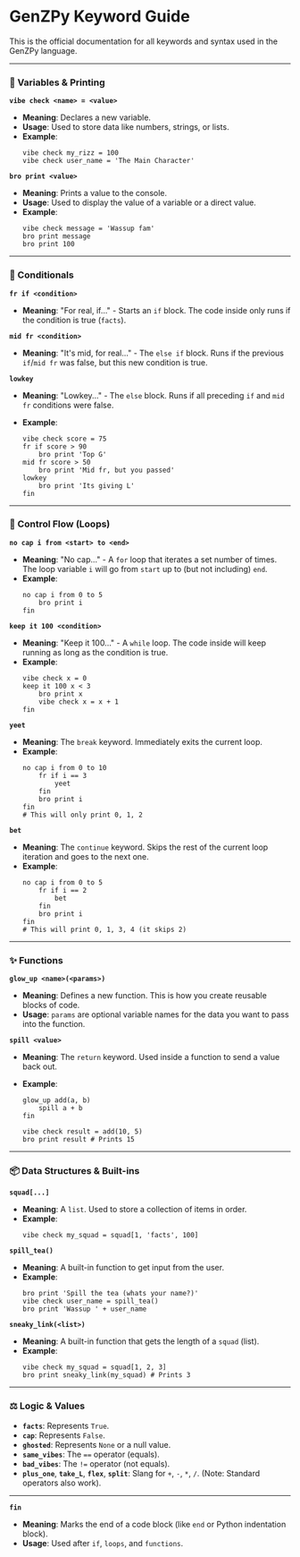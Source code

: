 # GenZPy Keyword Guide

This is the official documentation for all keywords and syntax used in the GenZPy language.

---

### 🧾 Variables & Printing

**`vibe check <name> = <value>`**
* **Meaning**: Declares a new variable.
* **Usage**: Used to store data like numbers, strings, or lists.
* **Example**:
    ```
    vibe check my_rizz = 100
    vibe check user_name = 'The Main Character'
    ```

**`bro print <value>`**
* **Meaning**: Prints a value to the console.
* **Usage**: Used to display the value of a variable or a direct value.
* **Example**:
    ```
    vibe check message = 'Wassup fam'
    bro print message
    bro print 100
    ```

---

### 🧮 Conditionals

**`fr if <condition>`**
* **Meaning**: "For real, if..." - Starts an `if` block. The code inside only runs if the condition is true (`facts`).

**`mid fr <condition>`**
* **Meaning**: "It's mid, for real..." - The `else if` block. Runs if the previous `if`/`mid fr` was false, but this new condition is true.

**`lowkey`**
* **Meaning**: "Lowkey..." - The `else` block. Runs if all preceding `if` and `mid fr` conditions were false.

* **Example**:
    ```
    vibe check score = 75
    fr if score > 90
        bro print 'Top G'
    mid fr score > 50
        bro print 'Mid fr, but you passed'
    lowkey
        bro print 'Its giving L'
    fin
    ```

---

### 🔄 Control Flow (Loops)

**`no cap i from <start> to <end>`**
* **Meaning**: "No cap..." - A `for` loop that iterates a set number of times. The loop variable `i` will go from `start` up to (but not including) `end`.
* **Example**:
    ```
    no cap i from 0 to 5
        bro print i
    fin
    ```

**`keep it 100 <condition>`**
* **Meaning**: "Keep it 100..." - A `while` loop. The code inside will keep running as long as the condition is true.
* **Example**:
    ```
    vibe check x = 0
    keep it 100 x < 3
        bro print x
        vibe check x = x + 1
    fin
    ```

**`yeet`**
* **Meaning**: The `break` keyword. Immediately exits the current loop.
* **Example**:
    ```
    no cap i from 0 to 10
        fr if i == 3
            yeet
        fin
        bro print i
    fin
    # This will only print 0, 1, 2
    ```

**`bet`**
* **Meaning**: The `continue` keyword. Skips the rest of the current loop iteration and goes to the next one.
* **Example**:
    ```
    no cap i from 0 to 5
        fr if i == 2
            bet
        fin
        bro print i
    fin
    # This will print 0, 1, 3, 4 (it skips 2)
    ```

---

### ✨ Functions

**`glow_up <name>(<params>)`**
* **Meaning**: Defines a new function. This is how you create reusable blocks of code.
* **Usage**: `params` are optional variable names for the data you want to pass into the function.

**`spill <value>`**
* **Meaning**: The `return` keyword. Used inside a function to send a value back out.

* **Example**:
    ```
    glow_up add(a, b)
        spill a + b
    fin

    vibe check result = add(10, 5)
    bro print result # Prints 15
    ```

---

### 📦 Data Structures & Built-ins

**`squad[...]`**
* **Meaning**: A `list`. Used to store a collection of items in order.
* **Example**:
    ```
    vibe check my_squad = squad[1, 'facts', 100]
    ```

**`spill_tea()`**
* **Meaning**: A built-in function to get input from the user.
* **Example**:
    ```
    bro print 'Spill the tea (whats your name?)'
    vibe check user_name = spill_tea()
    bro print 'Wassup ' + user_name
    ```

**`sneaky_link(<list>)`**
* **Meaning**: A built-in function that gets the length of a `squad` (list).
* **Example**:
    ```
    vibe check my_squad = squad[1, 2, 3]
    bro print sneaky_link(my_squad) # Prints 3
    ```

---

### ⚖️ Logic & Values

* **`facts`**: Represents `True`.
* **`cap`**: Represents `False`.
* **`ghosted`**: Represents `None` or a null value.
* **`same_vibes`**: The `==` operator (equals).
* **`bad_vibes`**: The `!=` operator (not equals).
* **`plus_one`**, **`take_L`**, **`flex`**, **`split`**: Slang for `+`, `-`, `*`, `/`. (Note: Standard operators also work).

---

**`fin`**
* **Meaning**: Marks the end of a code block (like `end` or Python indentation block).
* **Usage**: Used after `if`, `loops`, and `functions`.

